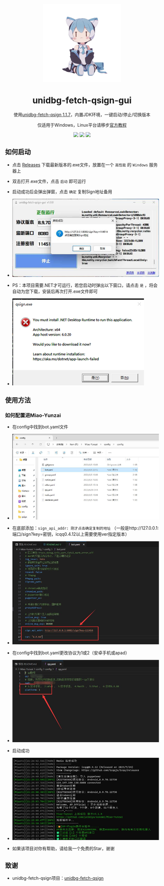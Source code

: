 <div align="center">
    <img alt="yuhuo" src="./readme/logo.png"/>

# unidbg-fetch-qsign-gui

使用[unidbg-fetch-qsign 1.1.7](https://github.com/fuqiuluo/unidbg-fetch-qsign/releases/tag/1.1.7)，内置JDK环境，一键启动/停止/切换版本

仅适用于Windows，Linux平台请移步[官方教程](https://github.com/fuqiuluo/unidbg-fetch-qsign/wiki/%E9%83%A8%E7%BD%B2%E5%9C%A8Linux)<br>

<img src="https://camo.githubusercontent.com/14b563b6a086f79dab168115f85fb32154367634f07bb3dd07e0c279fc269233/68747470733a2f2f696d672e736869656c64732e696f2f7374617469632f76313f7374796c653d666f722d7468652d6261646765266d6573736167653d57696e646f777326636f6c6f723d303037384434266c6f676f3d57696e646f7773266c6f676f436f6c6f723d464646464646266c6162656c3d"> <img src="https://camo.githubusercontent.com/ff765790707ecba41b57071db549f75fbf0eeffa5ac6996ff077083863b8bea4/68747470733a2f2f696d672e736869656c64732e696f2f7374617469632f76313f7374796c653d666f722d7468652d6261646765266d6573736167653d2e4e455426636f6c6f723d353132424434266c6f676f3d2e4e4554266c6f676f436f6c6f723d464646464646266c6162656c3d"> <img src="https://camo.githubusercontent.com/6301a47e098ea0b84260920a75b5a71f121c5a0b55965dff8ad80bd60db208c7/68747470733a2f2f696d672e736869656c64732e696f2f7374617469632f76313f7374796c653d666f722d7468652d6261646765266d6573736167653d4325324225324226636f6c6f723d303035393943266c6f676f3d43253242253242266c6f676f436f6c6f723d464646464646266c6162656c3d">

</div>

## 如何启动

- 点击 [Releases](https://github.com/CikeyQi/unidbg-fetch-qsign-gui/releases) 下载最新版本的.exe文件，放置在一个 `高性能` 的 `Windows` 服务器上

- 双击打开.exe文件，点击 `启动` 即可运行

- 启动成功后会弹出弹窗，点击 `确定` 复制Sign地址备用

- ![启动](/readme/start.jpg)

- PS：本项目需要.NET才可运行，若您启动时弹出以下窗口，请点击 `是` ，将会自动为您下载，安装后再次打开.exe文件即可

- ![.NET](/readme/.NET.jpg)

## 使用方法

### 如何配置进Miao-Yunzai

- 在config中找到bot.yaml文件

- ![bot配置项路径](/readme/config.jpg)

- 在底部添加：`sign_api_addr: 刚才点击确定复制的地址`
（一般是http://127.0.0.1:端口/sign?key=密钥，icqq0.4.12以上需要使用ver指定版本）

- ![增加配置项](/readme/bot.jpg)

- 在config中找到bot.yaml更改协议为1或2（安卓手机或apad）

- ![修改协议](/readme/qq.jpg)

- 启动成功

- ![启动成功](/readme/login.jpg)

- 如果该项目对你有帮助，请给我一个免费的Star，谢谢

## 致谢

- unidbg-fetch-qsign项目：[unidbg-fetch-qsign](https://github.com/fuqiuluo/unidbg-fetch-qsign)